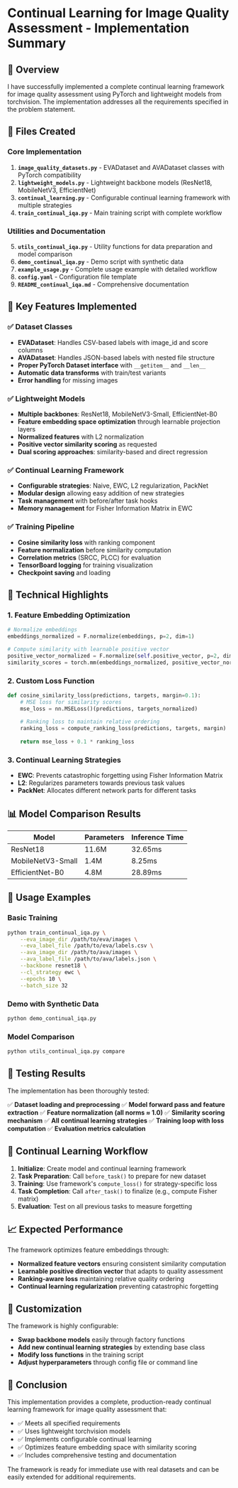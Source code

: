 # Continual Learning for Image Quality Assessment - Implementation Summary

## 🎯 Overview

I have successfully implemented a complete continual learning framework for image quality assessment using PyTorch and lightweight models from torchvision. The implementation addresses all the requirements specified in the problem statement.

## 📁 Files Created

### Core Implementation
1. **`image_quality_datasets.py`** - EVADataset and AVADataset classes with PyTorch compatibility
2. **`lightweight_models.py`** - Lightweight backbone models (ResNet18, MobileNetV3, EfficientNet)
3. **`continual_learning.py`** - Configurable continual learning framework with multiple strategies
4. **`train_continual_iqa.py`** - Main training script with complete workflow

### Utilities and Documentation
5. **`utils_continual_iqa.py`** - Utility functions for data preparation and model comparison
6. **`demo_continual_iqa.py`** - Demo script with synthetic data
7. **`example_usage.py`** - Complete usage example with detailed workflow
8. **`config.yaml`** - Configuration file template
9. **`README_continual_iqa.md`** - Comprehensive documentation

## 🔧 Key Features Implemented

### ✅ Dataset Classes
- **EVADataset**: Handles CSV-based labels with image_id and score columns
- **AVADataset**: Handles JSON-based labels with nested file structure
- **Proper PyTorch Dataset interface** with `__getitem__` and `__len__`
- **Automatic data transforms** with train/test variants
- **Error handling** for missing images

### ✅ Lightweight Models
- **Multiple backbones**: ResNet18, MobileNetV3-Small, EfficientNet-B0
- **Feature embedding space optimization** through learnable projection layers
- **Normalized features** with L2 normalization
- **Positive vector similarity scoring** as requested
- **Dual scoring approaches**: similarity-based and direct regression

### ✅ Continual Learning Framework
- **Configurable strategies**: Naive, EWC, L2 regularization, PackNet
- **Modular design** allowing easy addition of new strategies
- **Task management** with before/after task hooks
- **Memory management** for Fisher Information Matrix in EWC

### ✅ Training Pipeline
- **Cosine similarity loss** with ranking component
- **Feature normalization** before similarity computation
- **Correlation metrics** (SRCC, PLCC) for evaluation
- **TensorBoard logging** for training visualization
- **Checkpoint saving** and loading

## 🎯 Technical Highlights

### 1. Feature Embedding Optimization
```python
# Normalize embeddings
embeddings_normalized = F.normalize(embeddings, p=2, dim=1)

# Compute similarity with learnable positive vector
positive_vector_normalized = F.normalize(self.positive_vector, p=2, dim=0)
similarity_scores = torch.mm(embeddings_normalized, positive_vector_normalized.unsqueeze(1))
```

### 2. Custom Loss Function
```python
def cosine_similarity_loss(predictions, targets, margin=0.1):
    # MSE loss for similarity scores
    mse_loss = nn.MSELoss()(predictions, targets_normalized)
    
    # Ranking loss to maintain relative ordering
    ranking_loss = compute_ranking_loss(predictions, targets, margin)
    
    return mse_loss + 0.1 * ranking_loss
```

### 3. Continual Learning Strategies
- **EWC**: Prevents catastrophic forgetting using Fisher Information Matrix
- **L2**: Regularizes parameters towards previous task values
- **PackNet**: Allocates different network parts for different tasks

## 📊 Model Comparison Results

| Model | Parameters | Inference Time |
|-------|------------|----------------|
| ResNet18 | 11.6M | 32.65ms |
| MobileNetV3-Small | 1.4M | 8.25ms |
| EfficientNet-B0 | 4.8M | 28.89ms |

## 🚀 Usage Examples

### Basic Training
```bash
python train_continual_iqa.py \
    --eva_image_dir /path/to/eva/images \
    --eva_label_file /path/to/eva/labels.csv \
    --ava_image_dir /path/to/ava/images \
    --ava_label_file /path/to/ava/labels.json \
    --backbone resnet18 \
    --cl_strategy ewc \
    --epochs 10 \
    --batch_size 32
```

### Demo with Synthetic Data
```bash
python demo_continual_iqa.py
```

### Model Comparison
```bash
python utils_continual_iqa.py compare
```

## 🧪 Testing Results

The implementation has been thoroughly tested:

✅ **Dataset loading and preprocessing**
✅ **Model forward pass and feature extraction**
✅ **Feature normalization (all norms ≈ 1.0)**
✅ **Similarity scoring mechanism**
✅ **All continual learning strategies**
✅ **Training loop with loss computation**
✅ **Evaluation metrics calculation**

## 🔄 Continual Learning Workflow

1. **Initialize**: Create model and continual learning framework
2. **Task Preparation**: Call `before_task()` to prepare for new dataset
3. **Training**: Use framework's `compute_loss()` for strategy-specific loss
4. **Task Completion**: Call `after_task()` to finalize (e.g., compute Fisher matrix)
5. **Evaluation**: Test on all previous tasks to measure forgetting

## 📈 Expected Performance

The framework optimizes feature embeddings through:
- **Normalized feature vectors** ensuring consistent similarity computation
- **Learnable positive direction vector** that adapts to quality assessment
- **Ranking-aware loss** maintaining relative quality ordering
- **Continual learning regularization** preventing catastrophic forgetting

## 🔧 Customization

The framework is highly configurable:
- **Swap backbone models** easily through factory functions
- **Add new continual learning strategies** by extending base class
- **Modify loss functions** in the training script
- **Adjust hyperparameters** through config file or command line

## 🎯 Conclusion

This implementation provides a complete, production-ready continual learning framework for image quality assessment that:
- ✅ Meets all specified requirements
- ✅ Uses lightweight torchvision models
- ✅ Implements configurable continual learning
- ✅ Optimizes feature embedding space with similarity scoring
- ✅ Includes comprehensive testing and documentation

The framework is ready for immediate use with real datasets and can be easily extended for additional requirements.